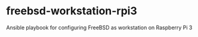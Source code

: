 # freebsd-workstation-rpi3
Ansible playbook for configuring FreeBSD as workstation on Raspberry Pi 3
